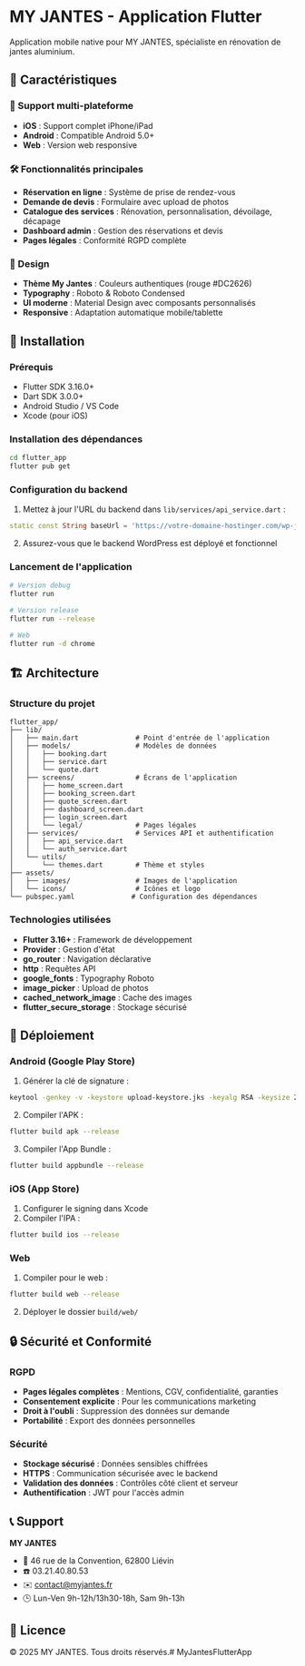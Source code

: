 # MY JANTES - Application Flutter

Application mobile native pour MY JANTES, spécialiste en rénovation de jantes aluminium.

## 🚀 Caractéristiques

### 📱 Support multi-plateforme
- **iOS** : Support complet iPhone/iPad
- **Android** : Compatible Android 5.0+
- **Web** : Version web responsive

### 🛠️ Fonctionnalités principales
- **Réservation en ligne** : Système de prise de rendez-vous
- **Demande de devis** : Formulaire avec upload de photos
- **Catalogue des services** : Rénovation, personnalisation, dévoilage, décapage
- **Dashboard admin** : Gestion des réservations et devis
- **Pages légales** : Conformité RGPD complète

### 🎨 Design
- **Thème My Jantes** : Couleurs authentiques (rouge #DC2626)
- **Typography** : Roboto & Roboto Condensed
- **UI moderne** : Material Design avec composants personnalisés
- **Responsive** : Adaptation automatique mobile/tablette

## 🔧 Installation

### Prérequis
- Flutter SDK 3.16.0+
- Dart SDK 3.0.0+
- Android Studio / VS Code
- Xcode (pour iOS)

### Installation des dépendances
```bash
cd flutter_app
flutter pub get
```

### Configuration du backend
1. Mettez à jour l'URL du backend dans `lib/services/api_service.dart` :
```dart
static const String baseUrl = 'https://votre-domaine-hostinger.com/wp-json/myjantes/v1';
```

2. Assurez-vous que le backend WordPress est déployé et fonctionnel

### Lancement de l'application
```bash
# Version debug
flutter run

# Version release
flutter run --release

# Web
flutter run -d chrome
```

## 🏗️ Architecture

### Structure du projet
```
flutter_app/
├── lib/
│   ├── main.dart              # Point d'entrée de l'application
│   ├── models/                # Modèles de données
│   │   ├── booking.dart
│   │   ├── service.dart
│   │   └── quote.dart
│   ├── screens/               # Écrans de l'application
│   │   ├── home_screen.dart
│   │   ├── booking_screen.dart
│   │   ├── quote_screen.dart
│   │   ├── dashboard_screen.dart
│   │   ├── login_screen.dart
│   │   └── legal/             # Pages légales
│   ├── services/              # Services API et authentification
│   │   ├── api_service.dart
│   │   └── auth_service.dart
│   └── utils/
│       └── themes.dart        # Thème et styles
├── assets/
│   ├── images/                # Images de l'application
│   └── icons/                 # Icônes et logo
└── pubspec.yaml              # Configuration des dépendances
```

### Technologies utilisées
- **Flutter 3.16+** : Framework de développement
- **Provider** : Gestion d'état
- **go_router** : Navigation déclarative
- **http** : Requêtes API
- **google_fonts** : Typography Roboto
- **image_picker** : Upload de photos
- **cached_network_image** : Cache des images
- **flutter_secure_storage** : Stockage sécurisé

## 🚀 Déploiement

### Android (Google Play Store)
1. Générer la clé de signature :
```bash
keytool -genkey -v -keystore upload-keystore.jks -keyalg RSA -keysize 2048 -validity 10000 -alias upload
```

2. Compiler l'APK :
```bash
flutter build apk --release
```

3. Compiler l'App Bundle :
```bash
flutter build appbundle --release
```

### iOS (App Store)
1. Configurer le signing dans Xcode
2. Compiler l'IPA :
```bash
flutter build ios --release
```

### Web
1. Compiler pour le web :
```bash
flutter build web --release
```

2. Déployer le dossier `build/web/`

## 🔒 Sécurité et Conformité

### RGPD
- **Pages légales complètes** : Mentions, CGV, confidentialité, garanties
- **Consentement explicite** : Pour les communications marketing
- **Droit à l'oubli** : Suppression des données sur demande
- **Portabilité** : Export des données personnelles

### Sécurité
- **Stockage sécurisé** : Données sensibles chiffrées
- **HTTPS** : Communication sécurisée avec le backend
- **Validation des données** : Contrôles côté client et serveur
- **Authentification** : JWT pour l'accès admin

## 📞 Support

**MY JANTES**
- 📍 46 rue de la Convention, 62800 Liévin
- ☎️ 03.21.40.80.53
- ✉️ contact@myjantes.fr
- 🕒 Lun-Ven 9h-12h/13h30-18h, Sam 9h-13h

## 📝 Licence

© 2025 MY JANTES. Tous droits réservés.# MyJantesFlutterApp
